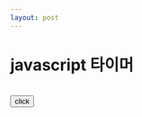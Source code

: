 ```yaml
---
layout: post
---
```


# javascript 타이머


<html>
<head></head>
<body onload="getTime()">
<script type="text/javascript">
function hi(){
	alert("Test");
	document.getElementById("counter1").style.backgroundColor  = "yellow";
}


function getTime() { 
now = new Date(); 
dday = new Date(2018,12,06,19,20,00); 
// 원하는 날짜, 시간 정확하게 초단위까지 기입.
days = (dday - now) / 1000 / 60 / 60 / 24; 
daysRound = Math.floor(days); 
hours = (dday - now) / 1000 / 60 / 60 - (24 * daysRound); 
hoursRound = Math.floor(hours); 
minutes = (dday - now) / 1000 /60 - (24 * 60 * daysRound) - (60 * hoursRound); 
minutesRound = Math.floor(minutes); 
seconds = (dday - now) / 1000 - (24 * 60 * 60 * daysRound) - (60 * 60 * hoursRound) - (60 * minutesRound); 
secondsRound = Math.round(seconds); 

var showMessage = hoursRound + ":" + minutesRound + ":" + secondsRound; 

if(hoursRound==0 && minutesRound==0 ){
// 1분 남았을때는 1초 단위로 카운트다운
	//newtime = window.setTimeout("getTime();", 1000); 
	window.setTimeout("getTime();", 1000); 
}else if(hoursRound==0 && minutesRound < 11){
// 10분 남았을때는 1분 단위로 카운트다운
	//newtime = window.setTimeout("getTime();", 60000); 
	window.setTimeout("getTime();", 60000); 
}else{
// OO시 OO분에 시작 메세지
	showMessage = "19시 20분 시작";
}
document.getElementById("counter1").innerHTML = showMessage; 
console.log("test"+showMessage);
} 

</script>
<div id="counter1">
</div>
<div id="counter2">
</div>
<br />

<div id="counter3">
</div>
<button onclick="hi()">click</button>
</body>
</html>

